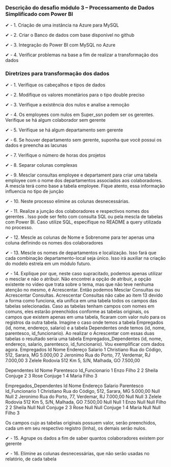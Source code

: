 ### Descrição do desafio módulo 3 – Processamento de Dados Simplificado com Power BI

 ✔ - 1. Criação de uma instância na Azure para MySQL

✔ - 2. Criar o Banco de dados com base disponível no github

✔ - 3. Integração do Power BI com MySQL no Azure

✔ - 4. Verificar problemas na base a fim de realizar a transformação dos dados

### Diretrizes para transformação dos dados

✔ - 1. Verifique os cabeçalhos e tipos de dados

✔ - 2. Modifique os valores monetários para o tipo double preciso

✔ - 3. Verifique a existência dos nulos e analise a remoção

✔ - 4. Os employees com nulos em Super_ssn podem ser os gerentes. Verifique se há algum colaborador sem gerente

✔ - 5. Verifique se há algum departamento sem gerente

✔ - 6. Se houver departamento sem gerente, suponha que você possui os dados e preencha as lacunas

✔ - 7. Verifique o número de horas dos projetos

✔ - 8. Separar colunas complexas

✔ - 9. Mesclar consultas employee e departament para criar uma tabela employee com o nome dos departamentos associados aos colaboradores. A mescla terá como base a tabela employee. Fique atento, essa informação influencia no tipo de junção

✔ - 10. Neste processo elimine as colunas desnecessárias.

✔ - 11. Realize a junção dos colaboradores e respectivos nomes dos gerentes . Isso pode ser feito com consulta SQL ou pela mescla de tabelas com Power BI. Caso utilize SQL, especifique no README a query utilizada no processo.

✔ - 12. Mescle as colunas de Nome e Sobrenome para ter apenas uma coluna definindo os nomes dos colaboradores

✔ - 13. Mescle os nomes de departamentos e localização. Isso fará que cada combinação departamento-local seja único. Isso irá auxiliar na criação do modelo estrela em um módulo futuro.

✔ - 14. Explique por que, neste caso supracitado, podemos apenas utilizar o mesclar e não o atribuir.
Não encontrei a opção de atribuir, a opção existente no vídeo que trata sobre o tema, mas que não teve nenhuma atenção no mesmo, é Acrescentar. Então podemos Mesclar Consultas ou Acrescentar Consultas.
Acrescentar Consultas não cabe ao item 13 devido a forma como funciona, ela unifica em uma tabela todos os campos das tabelas selecionadas. Caso as tabelas tenham campos com nomes em comuns, eles estarão preenchidos conforme as tabelas originais, os campos que existem apenas em uma tabela, ficaram com valor nulo para os registros da outra tabela.
Imagine o caso onde temos a tabela Empregados (id, nome, endereço, salario) e a tabela Dependentes onde temos (id, nome, parentesco, id_funcionario). Ao realizar o Acrescentar com essas duas tabelas o resultado seria uma tabela Empregados_Dependentes (id, nome, endereço, salario, parentesco, id_funcionario). Vou exemplificar com dados agora.
Empregados
Id  Nome        Endereço                            Salario
1   Christiano  Rua do Código, 512, Sarara, MG      5.000,00
2   Jeronimo    Rua do Porto, 77, Verdemar, RJ      7.000,00
3   Zelele      Rodovia 512 Km 5, S/N, Malhada, GO  7.500,00

Dependentes
Id  Nome        Parentesco  Id_Funcionario
1   Enzo        Filho       2
2   Sheila      Conjuge     2
3   Rose        Conjuge     1
4   Maria       Filho       3

Empregados_Dependentes
Id  Nome        Endereço                            Salario   Parentesco  Id_Funcionario
1   Christiano  Rua do Código, 512, Sarara, MG      5.000,00  Null        Null
2   Jeronimo    Rua do Porto, 77, Verdemar, RJ      7.000,00  Null        Null
3   Zelele      Rodovia 512 Km 5, S/N, Malhada, GO  7.500,00  Null        Null
1   Enzo        Null                                Null      Filho       2
2   Sheila      Null                                Null      Conjuge     2
3   Rose        Null                                Null      Conjuge     1
4   Maria       Null                                Null      Filho       3

Os campos cujo as tabelas originais possuem valor, serão preenchidos, cada um em seu respectivo registro (linha), os demais serão nulos.
    
✔ - 15. Agrupe os dados a fim de saber quantos colaboradores existem por gerente

✔ - 16. Elimine as colunas desnecessárias, que não serão usadas no relatório, de cada tabela
